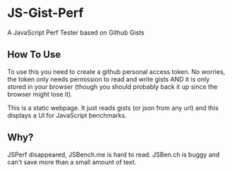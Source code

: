 # JS-Gist-Perf

A JavaScript Perf Tester based on Github Gists

## How To Use

To use this you need to create a github personal access token. No
worries, the token only needs permission to read and write
gists AND it is only stored in your browser (though you should
probably back it up since the browser might lose it).

This is a static webpage. It just reads gists (or json from
any url) and this displays a UI for JavaScript benchmarks.



## Why? 

JSPerf disappeared, JSBench.me is hard to read. JSBen.ch
is buggy and can't save more than a small amount of text.
